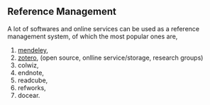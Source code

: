 ## Reference Management

A lot of softwares and online services can be used as a reference management system, of which the most popular ones are, 

1. [mendeley](http://www.mendeley.com/),
2. [zotero](http://www.zotero.org/), (open source, onlline service/storage, research groups)
3. colwiz,
4. endnote,
5. readcube,
6. refworks,
7. docear.


